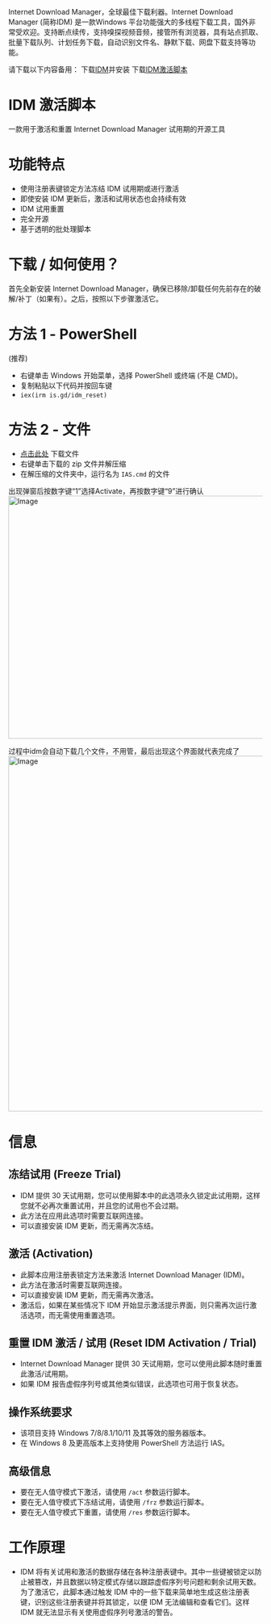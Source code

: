 Internet Download Manager，全球最佳下载利器。Internet Download Manager (简称IDM) 是一款Windows 平台功能强大的多线程下载工具，国外非常受欢迎。支持断点续传，支持嗅探视频音频，接管所有浏览器，具有站点抓取、批量下载队列、计划任务下载，自动识别文件名、静默下载、网盘下载支持等功能。

请下载以下内容备用：
下载[IDM](https://www.internetdownloadmanager.com/download.html)并安装
下载[IDM激活脚本](https://github.com/lstprjct/IDM-Activation-Script)

# IDM 激活脚本
一款用于激活和重置 Internet Download Manager 试用期的开源工具


# 功能特点
*   使用注册表键锁定方法冻结 IDM 试用期或进行激活
*   即使安装 IDM 更新后，激活和试用状态也会持续有效
*   IDM 试用重置
*   完全开源
*   基于透明的批处理脚本

# 下载 / 如何使用？
首先全新安装 Internet Download Manager，确保已移除/卸载任何先前存在的破解/补丁（如果有）。之后，按照以下步骤激活它。

# 方法 1 - PowerShell
(推荐)

*   右键单击 Windows 开始菜单，选择 PowerShell 或终端 (不是 CMD)。
*   复制粘贴以下代码并按回车键
*   `iex(irm is.gd/idm_reset)`


# 方法 2 - 文件

*   [点击此处](https://github.com/lstprjct/IDM-Activation-Script/releases) 下载文件
*   右键单击下载的 zip 文件并解压缩
*   在解压缩的文件夹中，运行名为 `IAS.cmd` 的文件


出现弹窗后按数字键“1”选择Activate，再按数字键“9”进行确认
<img width="603" height="481" alt="Image" src="https://github.com/user-attachments/assets/37369cf5-6b5e-4c72-8a8d-54e40d5d1869" />

过程中idm会自动下载几个文件，不用管，最后出现这个界面就代表完成了
<img width="759" height="704" alt="Image" src="https://github.com/user-attachments/assets/e9f272f8-4ee9-4f0d-9bf1-c4dff57b7c58" />

# 信息
## 冻结试用 (Freeze Trial)
*   IDM 提供 30 天试用期，您可以使用脚本中的此选项永久锁定此试用期，这样您就不必再次重置试用，并且您的试用也不会过期。
*   此方法在应用此选项时需要互联网连接。
*   可以直接安装 IDM 更新，而无需再次冻结。

## 激活 (Activation)


*   此脚本应用注册表锁定方法来激活 Internet Download Manager (IDM)。
*   此方法在激活时需要互联网连接。
*   可以直接安装 IDM 更新，而无需再次激活。
*    激活后，如果在某些情况下 IDM 开始显示激活提示界面，则只需再次运行激活选项，而无需使用重置选项。

## 重置 IDM 激活 / 试用 (Reset IDM Activation / Trial)
*   Internet Download Manager 提供 30 天试用期，您可以使用此脚本随时重置此激活/试用期。
*   如果 IDM 报告虚假序列号或其他类似错误，此选项也可用于恢复状态。

## 操作系统要求
*   该项目支持 Windows 7/8/8.1/10/11 及其等效的服务器版本。
*   在 Windows 8 及更高版本上支持使用 PowerShell 方法运行 IAS。

## 高级信息
*   要在无人值守模式下激活，请使用 `/act` 参数运行脚本。
*   要在无人值守模式下冻结试用，请使用 `/frz` 参数运行脚本。
*   要在无人值守模式下重置，请使用 `/res` 参数运行脚本。

# 工作原理
*   IDM 将有关试用和激活的数据存储在各种注册表键中。其中一些键被锁定以防止被篡改，并且数据以特定模式存储以跟踪虚假序列号问题和剩余试用天数。为了激活它，此脚本通过触发 IDM 中的一些下载来简单地生成这些注册表键，识别这些注册表键并将其锁定，以便 IDM 无法编辑和查看它们。这样 IDM 就无法显示有关使用虚假序列号激活的警告。




